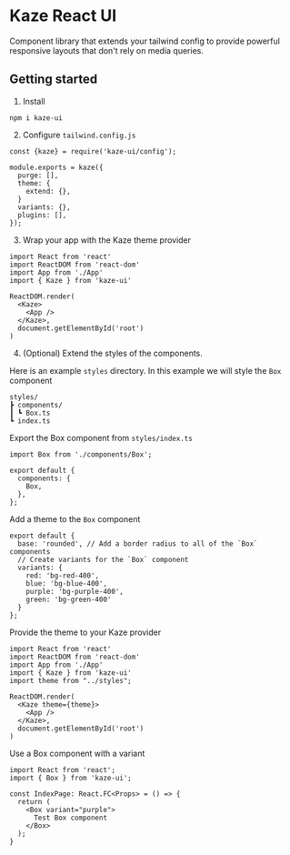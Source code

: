 # Kaze React UI

Component library that extends your tailwind config to provide powerful responsive layouts that don't rely on media queries.

## Getting started

1. Install

```
npm i kaze-ui
```

2. Configure `tailwind.config.js`

```
const {kaze} = require('kaze-ui/config');

module.exports = kaze({
  purge: [],
  theme: {
    extend: {},
  }
  variants: {},
  plugins: [],
});
```

3. Wrap your app with the Kaze theme provider

```
import React from 'react'
import ReactDOM from 'react-dom'
import App from './App'
import { Kaze } from 'kaze-ui'

ReactDOM.render(
  <Kaze>
    <App />
  </Kaze>,
  document.getElementById('root')
)
```

4. (Optional) Extend the styles of the components.

Here is an example `styles` directory. In this example we will style the `Box` component

```
styles/
┣ components/
┃ ┗ Box.ts
┗ index.ts
```

Export the Box component from `styles/index.ts`

```
import Box from './components/Box';

export default {
  components: {
    Box,
  },
};
```

Add a theme to the `Box` component

```
export default {
  base: 'rounded', // Add a border radius to all of the `Box` components
  // Create variants for the `Box` component
  variants: {
    red: 'bg-red-400',
    blue: 'bg-blue-400',
    purple: 'bg-purple-400',
    green: 'bg-green-400'
  }
};
```

Provide the theme to your Kaze provider

```
import React from 'react'
import ReactDOM from 'react-dom'
import App from './App'
import { Kaze } from 'kaze-ui'
import theme from "../styles";

ReactDOM.render(
  <Kaze theme={theme}>
    <App />
  </Kaze>,
  document.getElementById('root')
)
```

Use a Box component with a variant

```
import React from 'react';
import { Box } from 'kaze-ui';

const IndexPage: React.FC<Props> = () => {
  return (
    <Box variant="purple">
      Test Box component
    </Box>
  );
}
```
